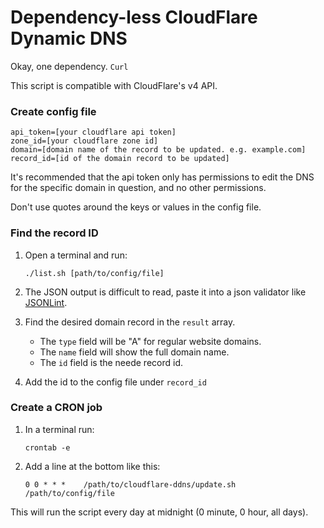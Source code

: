 # Dependency-less CloudFlare Dynamic DNS

Okay, one dependency. `Curl`

This script is compatible with CloudFlare's v4 API.


### Create config file

```
api_token=[your cloudflare api token]
zone_id=[your cloudflare zone id]
domain=[domain name of the record to be updated. e.g. example.com]
record_id=[id of the domain record to be updated]
```

It's recommended that the api token only has permissions to edit the DNS for
the specific domain in question, and no other permissions.

Don't use quotes around the keys or values in the config file.


### Find the record ID

1. Open a terminal and run:

	`./list.sh [path/to/config/file]`

2. The JSON output is difficult to read, paste it into a json validator like
	[JSONLint](http://jsonlint.com).
3. Find the desired domain record in the `result` array.
	* The `type` field will be "A" for regular website domains.
	* The `name` field will show the full domain name.
	* The `id` field is the neede record id.
4. Add the id to the config file under `record_id`


### Create a CRON job

1. In a terminal run:

	`crontab -e`

2. Add a line at the bottom like this:

	`0 0 * * *    /path/to/cloudflare-ddns/update.sh    /path/to/config/file`

This will run the script every day at midnight (0 minute, 0 hour, all days).
